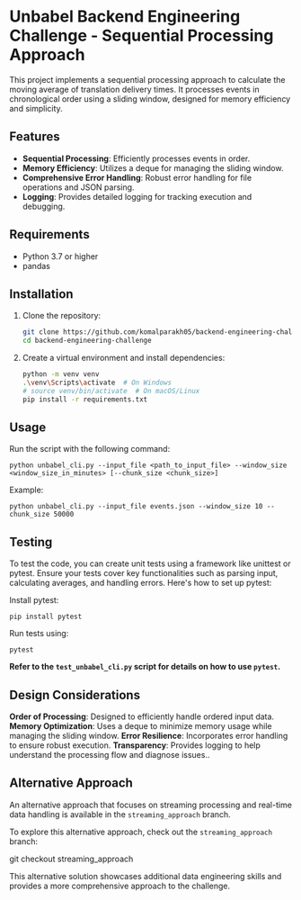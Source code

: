 # Unbabel Backend Engineering Challenge - Sequential Processing Approach

This project implements a sequential processing approach to calculate the moving average of translation delivery times. It processes events in chronological order using a sliding window, designed for memory efficiency and simplicity.

## Features

- **Sequential Processing**: Efficiently processes events in order.
- **Memory Efficiency**: Utilizes a deque for managing the sliding window.
- **Comprehensive Error Handling**: Robust error handling for file operations and JSON parsing.
- **Logging**: Provides detailed logging for tracking execution and debugging.


## Requirements

- Python 3.7 or higher
- pandas

## Installation

1. Clone the repository:

   ```bash
   git clone https://github.com/komalparakh05/backend-engineering-challenge.git
   cd backend-engineering-challenge


2. Create a virtual environment and install dependencies:

	```bash
 	python -m venv venv
	.\venv\Scripts\activate  # On Windows
	# source venv/bin/activate  # On macOS/Linux
	pip install -r requirements.txt


## Usage

Run the script with the following command:

	
	python unbabel_cli.py --input_file <path_to_input_file> --window_size <window_size_in_minutes> [--chunk_size <chunk_size>]

Example:

	
	python unbabel_cli.py --input_file events.json --window_size 10 --chunk_size 50000


## Testing

To test the code, you can create unit tests using a framework like unittest or pytest. Ensure your tests cover key functionalities such as parsing input, calculating averages, and handling errors. Here's how to set up pytest:

Install pytest:

	
	pip install pytest

Run tests using:

	
	pytest

**Refer to the `test_unbabel_cli.py` script for details on how to use `pytest`.**


## Design Considerations

**Order of Processing**: Designed to efficiently handle ordered input data.
**Memory Optimization**: Uses a deque to minimize memory usage while managing the sliding window.
**Error Resilience**: Incorporates error handling to ensure robust execution.
**Transparency**: Provides logging to help understand the processing flow and diagnose issues..


## Alternative Approach

An alternative approach that focuses on streaming processing and real-time data handling is available in the `streaming_approach` branch. 

To explore this alternative approach, check out the `streaming_approach` branch:

git checkout streaming_approach

This alternative solution showcases additional data engineering skills and provides a more comprehensive approach to the challenge.
